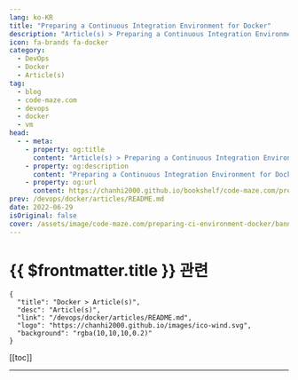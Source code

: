 ```yaml
---
lang: ko-KR
title: "Preparing a Continuous Integration Environment for Docker"
description: "Article(s) > Preparing a Continuous Integration Environment for Docker"
icon: fa-brands fa-docker
category: 
  - DevOps
  - Docker
  - Article(s)
tag: 
  - blog
  - code-maze.com
  - devops
  - docker
  - vm
head:  
  - - meta:
    - property: og:title
      content: "Article(s) > Preparing a Continuous Integration Environment for Docker"
    - property: og:description
      content: "Preparing a Continuous Integration Environment for Docker"
    - property: og:url
      content: https://chanhi2000.github.io/bookshelf/code-maze.com/preparing-ci-environment-docker.html
prev: /devops/docker/articles/README.md
date: 2022-06-29
isOriginal: false
cover: /assets/image/code-maze.com/preparing-ci-environment-docker/banner.png
---
```


# {{ $frontmatter.title }} 관련

```component VPCard
{
  "title": "Docker > Article(s)",
  "desc": "Article(s)",
  "link": "/devops/docker/articles/README.md",
  "logo": "https://chanhi2000.github.io/images/ico-wind.svg",
  "background": "rgba(10,10,10,0.2)"
}
```

[[toc]]

---

<SiteInfo
  name="Preparing a Continuous Integration Environment for Docker"
  desc="In this part, we talk about the powerful Docker CLI and go through some of the potential use cases and scenarios that Docker is useful for."
  url="https://code-maze.com/preparing-ci-environment-docker/"
  logo="/assets/image/code-maze.com/favicon.png"
  preview="/assets/image/code-maze.com/preparing-ci-environment-docker/banner.png"/>

<!-- TODO: 작성 -->
